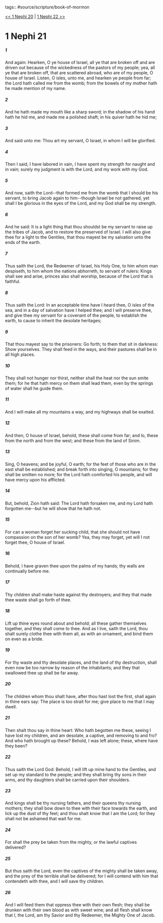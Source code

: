 tags:: #source/scripture/book-of-mormon

[<< 1 Nephi 20](source/scripture/book-of-mormon/01_1_Nephi/1_Nephi_20.md) | [1 Nephi 22 >>](source/scripture/book-of-mormon/01_1_Nephi/1_Nephi_22.md)

# 1 Nephi 21

##### 1

And again: Hearken, O ye house of Israel, all ye that are broken off and are driven out because of the wickedness of the pastors of my people; yea, all ye that are broken off, that are scattered abroad, who are of my people, O house of Israel. Listen, O isles, unto me, and hearken ye people from far; the Lord hath called me from the womb; from the bowels of my mother hath he made mention of my name.

##### 2

And he hath made my mouth like a sharp sword; in the shadow of his hand hath he hid me, and made me a polished shaft; in his quiver hath he hid me;

##### 3

And said unto me: Thou art my servant, O Israel, in whom I will be glorified.

##### 4

Then I said, I have labored in vain, I have spent my strength for naught and in vain; surely my judgment is with the Lord, and my work with my God.

##### 5

And now, saith the Lord--that formed me from the womb that I should be his servant, to bring Jacob again to him--though Israel be not gathered, yet shall I be glorious in the eyes of the Lord, and my God shall be my strength.

##### 6

And he said: It is a light thing that thou shouldst be my servant to raise up the tribes of Jacob, and to restore the preserved of Israel. I will also give thee for a light to the Gentiles, that thou mayest be my salvation unto the ends of the earth.

##### 7

Thus saith the Lord, the Redeemer of Israel, his Holy One, to him whom man despiseth, to him whom the nations abhorreth, to servant of rulers: Kings shall see and arise, princes also shall worship, because of the Lord that is faithful.

##### 8

Thus saith the Lord: In an acceptable time have I heard thee, O isles of the sea, and in a day of salvation have I helped thee; and I will preserve thee, and give thee my servant for a covenant of the people, to establish the earth, to cause to inherit the desolate heritages;

##### 9

That thou mayest say to the prisoners: Go forth; to them that sit in darkness: Show yourselves. They shall feed in the ways, and their pastures shall be in all high places.

##### 10

They shall not hunger nor thirst, neither shall the heat nor the sun smite them; for he that hath mercy on them shall lead them, even by the springs of water shall he guide them.

##### 11

And I will make all my mountains a way, and my highways shall be exalted.

##### 12

And then, O house of Israel, behold, these shall come from far; and lo, these from the north and from the west; and these from the land of Sinim.

##### 13

Sing, O heavens; and be joyful, O earth; for the feet of those who are in the east shall be established; and break forth into singing, O mountains; for they shall be smitten no more; for the Lord hath comforted his people, and will have mercy upon his afflicted.

##### 14

But, behold, Zion hath said: The Lord hath forsaken me, and my Lord hath forgotten me--but he will show that he hath not.

##### 15

For can a woman forget her sucking child, that she should not have compassion on the son of her womb? Yea, they may forget, yet will I not forget thee, O house of Israel.

##### 16

Behold, I have graven thee upon the palms of my hands; thy walls are continually before me.

##### 17

Thy children shall make haste against thy destroyers; and they that made thee waste shall go forth of thee.

##### 18

Lift up thine eyes round about and behold; all these gather themselves together, and they shall come to thee. And as I live, saith the Lord, thou shalt surely clothe thee with them all, as with an ornament, and bind them on even as a bride.

##### 19

For thy waste and thy desolate places, and the land of thy destruction, shall even now be too narrow by reason of the inhabitants; and they that swallowed thee up shall be far away.

##### 20

The children whom thou shalt have, after thou hast lost the first, shall again in thine ears say: The place is too strait for me; give place to me that I may dwell.

##### 21

Then shalt thou say in thine heart: Who hath begotten me these, seeing I have lost my children, and am desolate, a captive, and removing to and fro? And who hath brought up these? Behold, I was left alone; these, where have they been?

##### 22

Thus saith the Lord God: Behold, I will lift up mine hand to the Gentiles, and set up my standard to the people; and they shall bring thy sons in their arms, and thy daughters shall be carried upon their shoulders.

##### 23

And kings shall be thy nursing fathers, and their queens thy nursing mothers; they shall bow down to thee with their face towards the earth, and lick up the dust of thy feet; and thou shalt know that I am the Lord; for they shall not be ashamed that wait for me.

##### 24

For shall the prey be taken from the mighty, or the lawful captives delivered?

##### 25

But thus saith the Lord, even the captives of the mighty shall be taken away, and the prey of the terrible shall be delivered; for I will contend with him that contendeth with thee, and I will save thy children.

##### 26

And I will feed them that oppress thee with their own flesh; they shall be drunken with their own blood as with sweet wine; and all flesh shall know that I, the Lord, am thy Savior and thy Redeemer, the Mighty One of Jacob.
